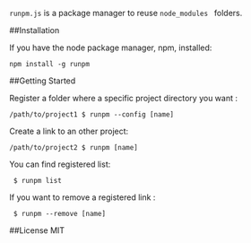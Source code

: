 
 ```runpm.js``` is a package manager to reuse ```node_modules ``` folders. 

##Installation

If you have the node package manager, npm, installed: 
```shell
npm install -g runpm
``` 

##Getting Started

Register a folder where a specific project directory you want :
```shell
/path/to/project1 $ runpm --config [name]
```

Create a link to an other project: 
```shell
/path/to/project2 $ runpm [name]
```

You can find registered list: 
```shell
 $ runpm list
```

If you want to remove a registered link : 
```shell
 $ runpm --remove [name]
```


##License
MIT 




